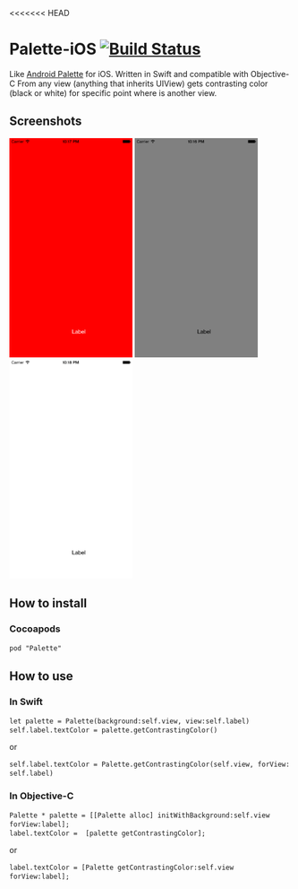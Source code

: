 <<<<<<< HEAD
# Palette-iOS [![Build Status](https://travis-ci.org/Charlisim/Palette-iOS.svg?branch=master)](https://travis-ci.org/Charlisim/Palette-iOS)
Like [Android Palette](https://developer.android.com/reference/android/support/v7/graphics/Palette.html) for iOS. Written in Swift and compatible with Objective-C
From any view (anything that inherits UIView) gets contrasting color (black or white) for specific point where is another view.

## Screenshots
<img src="/screenshots/red.png" alt="palette ios example" width="220" height="391">
<img src="/screenshots/gray.png" alt="palette ios example" width="220" height="391">
<img src="/screenshots/white.png" alt="palette ios example" width="220" height="391">


## How to install

### Cocoapods

    pod "Palette"

## How to use

### In Swift

    let palette = Palette(background:self.view, view:self.label)
    self.label.textColor = palette.getContrastingColor()
    
or 
    
    self.label.textColor = Palette.getContrastingColor(self.view, forView: self.label)

### In Objective-C 
    
    Palette * palette = [[Palette alloc] initWithBackground:self.view forView:label];
    label.textColor =  [palette getContrastingColor];

or 

    label.textColor = [Palette getContrastingColor:self.view forView:label];


